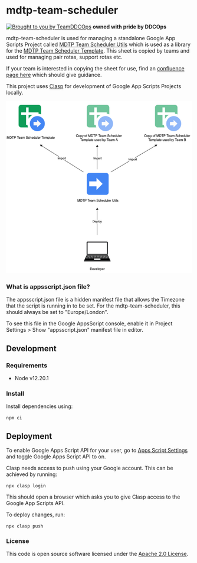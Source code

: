 
# mdtp-team-scheduler

[![Brought to you by TeamDDCOps](https://img.shields.io/badge/MDTP-DDCOps-40D9C0?style=flat&labelColor=000000&logo=gov.uk)](https://confluence.tools.tax.service.gov.uk/display/Tools) **owned with pride by DDCOps**

mdtp-team-scheduler is used for managing a standalone Google App Scripts Project called [MDTP Team Scheduler Utils](https://script.google.com/home/projects/1RYw0hiv7edE3NNQt6biTZYKf19hPKUy6xX2dy4sxOAzRMtw2dnK5n23r/edit) which is used as a library for the [MDTP Team Scheduler Template](https://docs.google.com/spreadsheets/d/1Ke4Gds4wYJoyeywiTPNHdqg7PcsRVsIsdslYO5KJ-to/edit#gid=1415264265). This sheet is copied by teams and used for managing pair rotas, support rotas etc.

If your team is interested in copying the sheet for use, find an [confluence page here](https://confluence.tools.tax.service.gov.uk/pages/viewpage.action?spaceKey=PTSS&title=Team+Scheduling+Google+Sheet) which should give guidance.

This project uses [Clasp](https://github.com/google/clasp) for development of Google App Scripts Projects locally.

<img src="./docs/images/mdtp-team-scheduler.png">

### What is appsscript.json file?

The appsscript.json file is a hidden manifest file that allows the Timezone that the script is running in to be set. For the mdtp-team-scheduler, this should always be set to "Europe/London".

To see this file in the Google AppsScript console, enable it in Project Settings > Show "appsscript.json" manifest file in editor.

## Development

### Requirements
- Node v12.20.1

### Install
Install dependencies using: 
```shell
npm ci
```

## Deployment
To enable Google Apps Script API for your user, go to [Apps Script Settings](https://script.google.com/home/usersettings) and toggle Google Apps Script API to on.

Clasp needs access to push using your Google account. This can be achieved by running:

```shell
npx clasp login
```

This should open a browser which asks you to give Clasp access to the Google App Scripts API.

To deploy changes, run:

```shell
npx clasp push
```

### License

This code is open source software licensed under the [Apache 2.0 License]("http://www.apache.org/licenses/LICENSE-2.0.html").
